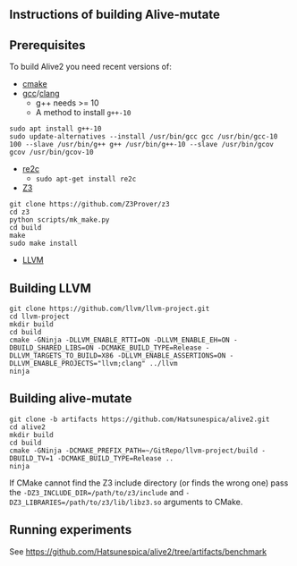Instructions of building Alive-mutate 
------

Prerequisites
-------------
To build Alive2 you need recent versions of:
* [cmake](https://cmake.org)
* [gcc](https://gcc.gnu.org)/[clang](https://clang.llvm.org)
  + g++ needs >= 10
  + A method to install `g++-10`
 ```
sudo apt install g++-10
sudo update-alternatives --install /usr/bin/gcc gcc /usr/bin/gcc-10 100 --slave /usr/bin/g++ g++ /usr/bin/g++-10 --slave /usr/bin/gcov gcov /usr/bin/gcov-10
 ```
* [re2c](https://re2c.org/)
  + `sudo apt-get install re2c`
* [Z3](https://github.com/Z3Prover/z3)
```
git clone https://github.com/Z3Prover/z3
cd z3
python scripts/mk_make.py
cd build
make
sudo make install
```
* [LLVM](https://github.com/llvm/llvm-project)

Building LLVM
--------
```
git clone https://github.com/llvm/llvm-project.git
cd llvm-project
mkdir build
cd build
cmake -GNinja -DLLVM_ENABLE_RTTI=ON -DLLVM_ENABLE_EH=ON -DBUILD_SHARED_LIBS=ON -DCMAKE_BUILD_TYPE=Release -DLLVM_TARGETS_TO_BUILD=X86 -DLLVM_ENABLE_ASSERTIONS=ON -DLLVM_ENABLE_PROJECTS="llvm;clang" ../llvm
ninja
```

Building alive-mutate
--------

```
git clone -b artifacts https://github.com/Hatsunespica/alive2.git
cd alive2
mkdir build
cd build
cmake -GNinja -DCMAKE_PREFIX_PATH=~/GitRepo/llvm-project/build -DBUILD_TV=1 -DCMAKE_BUILD_TYPE=Release ..
ninja
```

If CMake cannot find the Z3 include directory (or finds the wrong one) pass
the ``-DZ3_INCLUDE_DIR=/path/to/z3/include`` and ``-DZ3_LIBRARIES=/path/to/z3/lib/libz3.so`` arguments to CMake.

Running experiments
------
See https://github.com/Hatsunespica/alive2/tree/artifacts/benchmark
